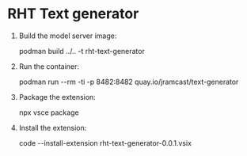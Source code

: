 # RHT Text generator


1. Build the model server image:

    podman build ../.. -t rht-text-generator

2. Run the container:

    podman run --rm -ti -p 8482:8482 quay.io/jramcast/text-generator

3. Package the extension:

    npx vsce package

3. Install the extension:

    code --install-extension rht-text-generator-0.0.1.vsix
